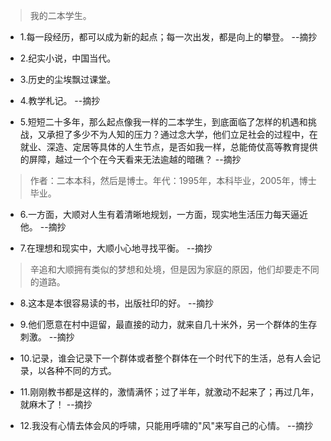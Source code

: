 >我的二本学生。

- 1.每一段经历，都可以成为新的起点；每一次出发，都是向上的攀登。 --摘抄

- 2.纪实小说，中国当代。

- 3.历史的尘埃飘过课堂。

- 4.教学札记。 --摘抄

- 5.短短二十多年，那么起点像我一样的二本学生，到底面临了怎样的机遇和挑战，又承担了多少不为人知的压力？通过念大学，他们立足社会的过程中，在就业、深造、定居等具体的人生节点，是否如我一样，总能倚仗高等教育提供的屏障，越过一个个在今天看来无法逾越的暗礁？ --摘抄

>作者：二本本科，然后是博士。年代：1995年，本科毕业，2005年，博士毕业。

- 6.一方面，大顺对人生有着清晰地规划，一方面，现实地生活压力每天逼近他。 --摘抄

- 7.在理想和现实中，大顺小心地寻找平衡。 --摘抄

>辛追和大顺拥有类似的梦想和处境，但是因为家庭的原因，他们却要走不同的道路。

- 8.这本是本很容易读的书，出版社印的好。 --摘抄

- 9.他们愿意在村中逗留，最直接的动力，就来自几十米外，另一个群体的生存刺激。 --摘抄

- 10.记录，谁会记录下一个群体或者整个群体在一个时代下的生活，总有人会记录，以各种不同的方式。

- 11.刚刚教书都是这样的，激情满怀；过了半年，就激动不起来了；再过几年，就麻木了！ --摘抄

- 12.我没有心情去体会风的呼啸，只能用呼啸的"风"来写自己的心情。 --摘抄
